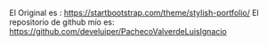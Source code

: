 El Original es : https://startbootstrap.com/theme/stylish-portfolio/
El repositorio de github mío es: https://github.com/develuiper/PachecoValverdeLuisIgnacio